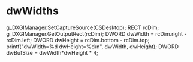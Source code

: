 # dwWidths
g_DXGIManager.SetCaptureSource(CSDesktop);    RECT rcDim;   g_DXGIManager.GetOutputRect(rcDim);    DWORD dwWidth = rcDim.right - rcDim.left;   DWORD dwHeight = rcDim.bottom - rcDim.top;    printf("dwWidth=%d dwHeight=%d\n", dwWidth, dwHeight);    DWORD dwBufSize = dwWidth*dwHeight * 4;
